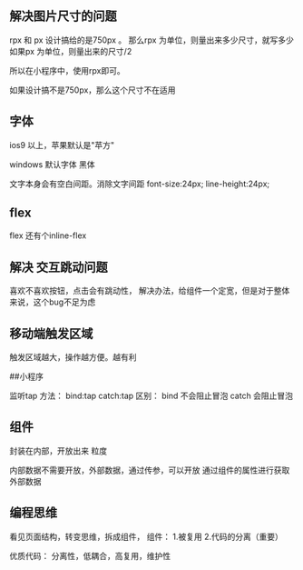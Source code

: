 ## 解决图片尺寸的问题
rpx 和 px
设计搞给的是750px 。
那么rpx 为单位，则量出来多少尺寸，就写多少
如果px 为单位，则量出来的尺寸/2 

所以在小程序中，使用rpx即可。

如果设计搞不是750px，那么这个尺寸不在适用

## 字体

ios9 以上，苹果默认是"苹方"

windows 默认字体 黑体

文字本身会有空白间距。消除文字间距
font-size:24px;
line-height:24px;

## flex

flex 还有个inline-flex


## 解决 交互跳动问题
喜欢不喜欢按钮，点击会有跳动性， 解决办法，给组件一个定宽，但是对于整体来说，这个bug不足为虑

## 移动端触发区域

触发区域越大，操作越方便。越有利


##小程序

监听tap 方法：
bind:tap
catch:tap
区别：
bind 不会阻止冒泡
catch 会阻止冒泡

## 组件

封装在内部，开放出来
粒度

内部数据不需要开放，外部数据，通过传参，可以开放
通过组件的属性进行获取外部数据

## 编程思维

看见页面结构，转变思维，拆成组件，
组件：
1.被复用
2.代码的分离（重要）

优质代码：
分离性，低耦合，高复用，维护性
